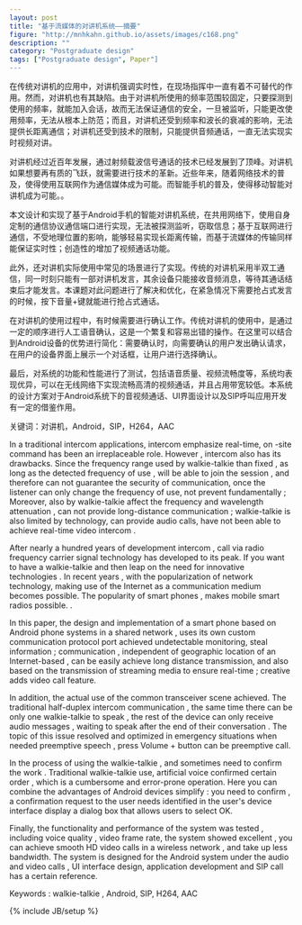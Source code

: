 ```yaml
---
layout: post
title: "基于流媒体的对讲机系统——摘要"
figure: "http://mnhkahn.github.io/assets/images/c168.png"
description: ""
category: "Postgraduate design"
tags: ["Postgraduate design", Paper"]
---
```


在传统对讲机的应用中，对讲机强调实时性，在现场指挥中一直有着不可替代的作用。然而，对讲机也有其缺陷。由于对讲机所使用的频率范围较固定，只要探测到使用的频率，就能加入会话，故而无法保证通信的安全，一旦被监听，只能更改使用频率，无法从根本上防范；而且，对讲机还受到频率和波长的衰减的影响，无法提供长距离通信；对讲机还受到技术的限制，只能提供音频通话，一直无法实现实时视频对讲。

对讲机经过近百年发展，通过射频载波信号通话的技术已经发展到了顶峰。对讲机如果想要再有质的飞跃，就需要进行技术的革新。近些年来，随着网络技术的普及，使得使用互联网作为通信媒体成为可能。而智能手机的普及，使得移动智能对讲机成为可能。。

本文设计和实现了基于Android手机的智能对讲机系统，在共用网络下，使用自身定制的通信协议通信端口进行实现，无法被探测监听，窃取信息；基于互联网进行通信，不受地理位置的影响，能够轻易实现长距离传输，而基于流媒体的传输同样能保证实时性；创造性的增加了视频通话功能。

此外，还对讲机实际使用中常见的场景进行了实现。传统的对讲机采用半双工通信，同一时刻只能有一部对讲机发言，其余设备只能接收音频消息，等待其通话结束后才能发言。本课题对此问题进行了解决和优化，在紧急情况下需要抢占式发言的时候，按下音量+键就能进行抢占式通话。

在对讲机的使用过程中，有时候需要进行确认工作。传统对讲机的使用中，是通过一定的顺序进行人工语音确认，这是一个繁复和容易出错的操作。在这里可以结合到Android设备的优势进行简化：需要确认时，向需要确认的用户发出确认请求，在用户的设备界面上展示一个对话框，让用户进行选择确认。

最后，对系统的功能和性能进行了测试，包括语音质量、视频流畅度等，系统均表现优异，可以在无线网络下实现流畅高清的视频通话，并且占用带宽较低。本系统的设计方案对于Android系统下的音视频通话、UI界面设计以及SIP呼叫应用开发有一定的借鉴作用。

关键词：对讲机，Android，SIP，H264，AAC


In a traditional intercom applications, intercom emphasize real-time, on -site command has been an irreplaceable role. However , intercom also has its drawbacks. Since the frequency range used by walkie-talkie than fixed , as long as the detected frequency of use , will be able to join the session , and therefore can not guarantee the security of communication, once the listener can only change the frequency of use, not prevent fundamentally ; Moreover, also by walkie-talkie affect the frequency and wavelength attenuation , can not provide long-distance communication ; walkie-talkie is also limited by technology, can provide audio calls, have not been able to achieve real-time video intercom .

After nearly a hundred years of development intercom , call via radio frequency carrier signal technology has developed to its peak. If you want to have a walkie-talkie and then leap on the need for innovative technologies . In recent years , with the popularization of network technology, making use of the Internet as a communication medium becomes possible. The popularity of smart phones , makes mobile smart radios possible. .

In this paper, the design and implementation of a smart phone based on Android phone systems in a shared network , uses its own custom communication protocol port achieved undetectable monitoring, steal information ; communication , independent of geographic location of an Internet-based , can be easily achieve long distance transmission, and also based on the transmission of streaming media to ensure real-time ; creative adds video call feature.

In addition, the actual use of the common transceiver scene achieved. The traditional half-duplex intercom communication , the same time there can be only one walkie-talkie to speak , the rest of the device can only receive audio messages , waiting to speak after the end of their conversation . The topic of this issue resolved and optimized in emergency situations when needed preemptive speech , press Volume + button can be preemptive call.

In the process of using the walkie-talkie , and sometimes need to confirm the work . Traditional walkie-talkie use, artificial voice confirmed certain order , which is a cumbersome and error-prone operation. Here you can combine the advantages of Android devices simplify : you need to confirm , a confirmation request to the user needs identified in the user's device interface display a dialog box that allows users to select OK.

Finally, the functionality and performance of the system was tested , including voice quality , video frame rate, the system showed excellent , you can achieve smooth HD video calls in a wireless network , and take up less bandwidth. The system is designed for the Android system under the audio and video calls , UI interface design, application development and SIP call has a certain reference.

Keywords : walkie-talkie , Android, SIP, H264, AAC

{% include JB/setup %}
